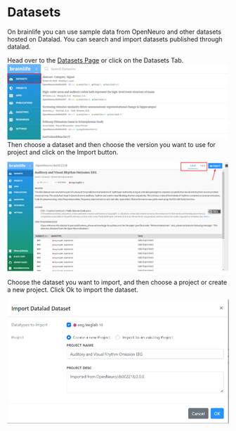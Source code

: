# Datasets

On brainlife you can use sample data from OpenNeuro and other datasets hosted on Datalad.
You can search and import datasets published through datalad.

Head over to the [Datasets Page](https://brainlife.io/datasets) or click on the Datasets Tab.
![Dataset Tab](../img/dataset-tab.png)
Then choose a dataset and then choose the version you want to use for project and click on the Import button.

![datasets version](../img/datasets-import-version.png)

Choose the dataset you want to import, and then choose a project or create a new project.
Click Ok to import the dataset.

![datasets import into project](../img/datasets-import-project.png)
